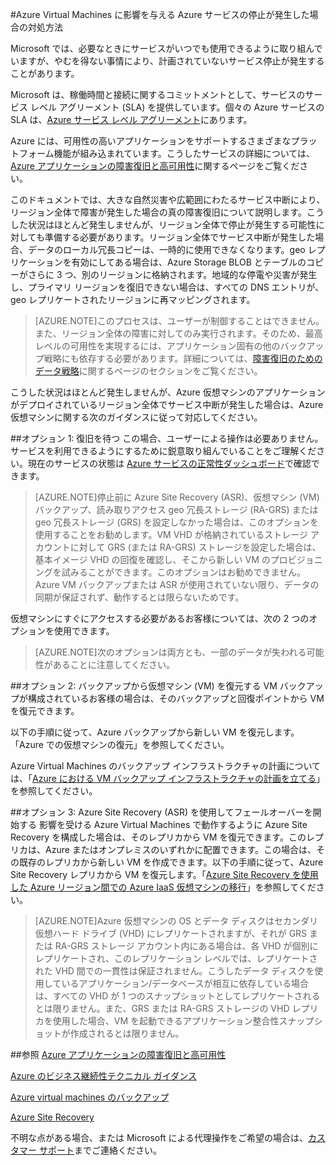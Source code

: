 <properties
	pageTitle="Azure Virtual Machines に影響を与える Azure サービス停止が発生した場合の対処方法 | Microsoft Azure"
	description="Azure Virtual Machines に影響を与える Azure サービス停止が発生した場合の対処方法について説明します。"
	services="virtual-machines"
	documentationCenter=""
	authors="kmouss"
	manager="drewm"
	editor=""/>

<tags
	ms.service="virtual-machines"
	ms.workload="virtual-machines"
	ms.tgt_pltfrm="na"
	ms.devlang="na"
	ms.topic="article"
	ms.date="05/16/2016"
	ms.author="kmouss;aglick"/>

#Azure Virtual Machines に影響を与える Azure サービスの停止が発生した場合の対処方法

Microsoft では、必要なときにサービスがいつでも使用できるように取り組んでいますが、やむを得ない事情により、計画されていないサービス停止が発生することがあります。

Microsoft は、稼働時間と接続に関するコミットメントとして、サービスのサービス レベル アグリーメント (SLA) を提供しています。個々の Azure サービスの SLA は、[Azure サービス レベル アグリーメント](https://azure.microsoft.com/support/legal/sla/)にあります。

Azure には、可用性の高いアプリケーションをサポートするさまざまなプラットフォーム機能が組み込まれています。こうしたサービスの詳細については、[Azure アプリケーションの障害復旧と高可用性](https://aka.ms/drtechguide)に関するページをご覧ください。

このドキュメントでは、大きな自然災害や広範囲にわたるサービス中断により、リージョン全体で障害が発生した場合の真の障害復旧について説明します。こうした状況はほとんど発生しませんが、リージョン全体で停止が発生する可能性に対しても準備する必要があります。リージョン全体でサービス中断が発生した場合、データのローカル冗長コピーは、一時的に使用できなくなります。geo レプリケーションを有効にしてある場合は、Azure Storage BLOB とテーブルのコピーがさらに 3 つ、別のリージョンに格納されます。地域的な停電や災害が発生し、プライマリ リージョンを復旧できない場合は、すべての DNS エントリが、geo レプリケートされたリージョンに再マッピングされます。
 
>[AZURE.NOTE]このプロセスは、ユーザーが制御することはできません。また、リージョン全体の障害に対してのみ実行されます。そのため、最高レベルの可用性を実現するには、アプリケーション固有の他のバックアップ戦略にも依存する必要があります。詳細については、[障害復旧のためのデータ戦略](https://aka.ms/drtechguide#DSDR)に関するページのセクションをご覧ください。

こうした状況はほとんど発生しませんが、Azure 仮想マシンのアプリケーションがデプロイされているリージョン全体でサービス中断が発生した場合は、Azure 仮想マシンに関する次のガイダンスに従って対応してください。

##オプション 1: 復旧を待つ 
この場合、ユーザーによる操作は必要ありません。サービスを利用できるようにするために鋭意取り組んでいることをご理解ください。現在のサービスの状態は [Azure サービスの正常性ダッシュボード](https://azure.microsoft.com/status/)で確認できます。

>[AZURE.NOTE]停止前に Azure Site Recovery (ASR)、仮想マシン (VM) バックアップ、読み取りアクセス geo 冗長ストレージ (RA-GRS) または geo 冗長ストレージ (GRS) を設定しなかった場合は、このオプションを使用することをお勧めします。VM VHD が格納されているストレージ アカウントに対して GRS (または RA-GRS) ストレージを設定した場合は、基本イメージ VHD の回復を確認し、そこから新しい VM のプロビジョニングを試みることができます。このオプションはお勧めできません。Azure VM バックアップまたは ASR が使用されていない限り、データの同期が保証されず、動作するとは限らないためです。

仮想マシンにすぐにアクセスする必要があるお客様については、次の 2 つのオプションを使用できます。

>[AZURE.NOTE]次のオプションは両方とも、一部のデータが失われる可能性があることに注意してください。

##オプション 2: バックアップから仮想マシン (VM) を復元する 
VM バックアップが構成されているお客様の場合は、そのバックアップと回復ポイントから VM を復元できます。

以下の手順に従って、Azure バックアップから新しい VM を復元します。「Azure での仮想マシンの復元」を参照してください。

Azure Virtual Machines のバックアップ インフラストラクチャの計画については、「[Azure における VM バックアップ インフラストラクチャの計画を立てる](../backup/backup-azure-vms-introduction.md)」を参照してください。

##オプション 3: Azure Site Recovery (ASR) を使用してフェールオーバーを開始する 
影響を受ける Azure Virtual Machines で動作するように Azure Site Recovery を構成した場合は、そのレプリカから VM を復元できます。このレプリカは、Azure またはオンプレミスのいずれかに配置できます。この場合は、その既存のレプリカから新しい VM を作成できます。以下の手順に従って、Azure Site Recovery レプリカから VM を復元します。「[Azure Site Recovery を使用した Azure リージョン間での Azure IaaS 仮想マシンの移行](../site-recovery/site-recovery-migrate-azure-to-azure.md)」を参照してください。

>[AZURE.NOTE]Azure 仮想マシンの OS とデータ ディスクはセカンダリ仮想ハード ドライブ (VHD) にレプリケートされますが、それが GRS または RA-GRS ストレージ アカウント内にある場合は、各 VHD が個別にレプリケートされ、このレプリケーション レベルでは、レプリケートされた VHD 間での一貫性は保証されません。こうしたデータ ディスクを使用しているアプリケーション/データベースが相互に依存している場合は、すべての VHD が 1 つのスナップショットとしてレプリケートされるとは限りません。また、GRS または RA-GRS ストレージの VHD レプリカを使用した場合、VM を起動できるアプリケーション整合性スナップショットが作成されるとは限りません。

##参照 
[Azure アプリケーションの障害復旧と高可用性](https://aka.ms/drtechguide)

[Azure のビジネス継続性テクニカル ガイダンス](http://aka.ms/bctechguide)

[Azure virtual machines のバックアップ](../backup/backup-azure-vms.md)

[Azure Site Recovery](https://azure.microsoft.com/documentation/learning-paths/site-recovery/)

不明な点がある場合、または Microsoft による代理操作をご希望の場合は、[カスタマー サポート](https://portal.azure.com/#blade/Microsoft_Azure_Support/HelpAndSupportBlade)までご連絡ください。

<!---HONumber=AcomDC_0525_2016-->